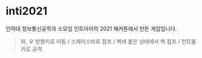 # inti2021

인하대 정보통신공학과 소모임 인트아이의 2021 해커톤에서 만든 게임입니다.   
   
> 좌, 우 방향키로 이동 / 스페이스바로 점프 / 벽에 붙은 상태에서 벽 점프 / 컨트롤 키로 공격
